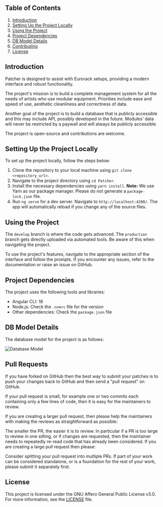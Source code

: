## Table of Contents

1. [Introduction](#introduction)
2. [Setting Up the Project Locally](#setting-up-the-project-locally)
3. [Using the Project](#using-the-project)
4. [Project Dependencies](#project-dependencies)
5. [DB Model Details](#db-model-details)
6. [Contributing](#contributing)
7. [License](#license)

## Introduction

Patcher is designed to assist with Eurorack setups, providing a modern interface and robust functionality.

The project's mission is to build a complete management system for all the needs of artists who use modular equipment.
Priorities include ease and speed of use, aesthetic cleanliness and correctness of data.

Another goal of the project is to build a database that is publicly accessible and this may include API, possibly
developed in the future.
Modules' data will never be restricted by a paywall and will always be publicly accessible.

The project is open-source and contributions are welcome.

## Setting Up the Project Locally

To set up the project locally, follow the steps below:

1. Clone the repository to your local machine using `git clone <repository_url>`.
2. Navigate to the project directory using `cd Patcher`.
3. Install the necessary dependencies using `yarn install`. **Note:** We use Yarn as our package manager. Please do not generate a `package-lock.json` file.
4. Run `ng serve` for a dev server. Navigate to `http://localhost:4200/`. The app will automatically reload if you change any of the source files.

## Using the Project

The `develop` branch is where the code gets advanced. The `production` branch gets directly uploaded via automated tools. Be aware of this when navigating the project.

To use the project's features, navigate to the appropriate section of the interface and follow the prompts. If you
encounter any issues, refer to the documentation or raise an issue on GitHub.

## Project Dependencies

The project uses the following tools and libraries:

- Angular CLI: 18
- Node.js: Check the `.nvmrc` file for the version
- Other dependencies: Check the `package.json` file

## DB Model Details

The database model for the project is as follows:

![Database Model](https://user-images.githubusercontent.com/16295552/155419090-3e3a0cd6-77b9-4d3b-91be-d525ef43dd03.png)

## Pull Requests

If you have forked on GitHub then the best way to submit your patches is to push your changes back to GitHub and then
send a "pull request" on GitHub.

If your pull request is small, for example one or two commits each containing only a few lines of code, then it is easy
for the maintainers to review.

If you are creating a larger pull request, then please help the maintainers with making the reviews as straightforward
as possible:

The smaller the PR, the easier it is to review. In particular if a PR is too large to review in one sitting, or if
changes are requested, then the maintainer needs to repeatedly re-read code that has already been considered.
If you are creating a large pull request then please:

Consider splitting your pull request into multiple PRs. If part of your work can be considered standalone, or is a
foundation for the rest of your work, please submit it separately first.

## License

This project is licensed under the GNU Affero General Public License v3.0. For more information, see
the [LICENSE](LICENSE.txt) file.